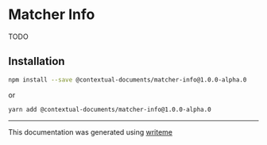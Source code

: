 # Matcher Info

TODO

## Installation

```bash
npm install --save @contextual-documents/matcher-info@1.0.0-alpha.0
```
or
```bash
yarn add @contextual-documents/matcher-info@1.0.0-alpha.0
```

---
This documentation was generated using [writeme](https://www.npmjs.com/package/@writeme/core)

